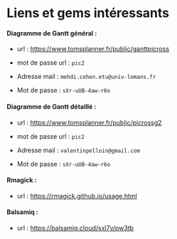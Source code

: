 # Liens et gems intéressants 

#### Diagramme de Gantt général : 
- url : https://www.tomsplanner.fr/public/ganttpicross
- mot de passe url : `pic2`

- Adresse mail : `mehdi.cohen.etu@univ-lemans.fr`
- Mot de passe : `sXr-uUB-4aw-r6o`

#### Diagramme de Gantt détaillé : 
- url : https://www.tomsplanner.fr/public/picrossg2
- mot de passe url : `pic2`

- Adresse mail : `valentinpelloin@gmail.com`
- Mot de passe : `sXr-uUB-4aw-r6o`


#### Rmagick :
- url : https://rmagick.github.io/usage.html

#### Balsamiq :
- url : https://balsamiq.cloud/sxl7v/pw3tb
